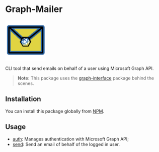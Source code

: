 # Graph-Mailer

![Logo](assets/logo.png)

CLI tool that send emails on behalf of a user using Microsoft Graph API.

> **Note:** This package uses the [graph-interface](https://github.com/Giancarl021/graph-interface) package behind the scenes.

## Installation

You can install this package globally from [NPM](https://npmjs.com/package/graph-mailer).

## Usage

[//]: # 'Insert any custom documentation ABOVE this line'
[//]: # 'DOCS_START'

-   [auth](docs/mailer-auth.md): Manages authentication with Microsoft Graph API;
-   [send](docs/mailer-send.md): Send an email of behalf of the logged in user.

[//]: # 'DOCS_END'
[//]: # 'Insert any custom documentation BELOW this line'
